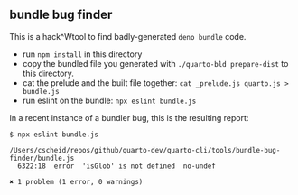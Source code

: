 ## bundle bug finder

This is a hack^Wtool to find badly-generated `deno bundle` code.

- run `npm install` in this directory
- copy the bundled file you generated with `./quarto-bld prepare-dist` to this directory.
- cat the prelude and the built file together: `cat _prelude.js quarto.js > bundle.js`
- run eslint on the bundle: `npx eslint bundle.js`

In a recent instance of a bundler bug, this is the resulting report:

```
$ npx eslint bundle.js

/Users/cscheid/repos/github/quarto-dev/quarto-cli/tools/bundle-bug-finder/bundle.js
  6322:18  error  'isGlob' is not defined  no-undef

✖ 1 problem (1 error, 0 warnings)
```
